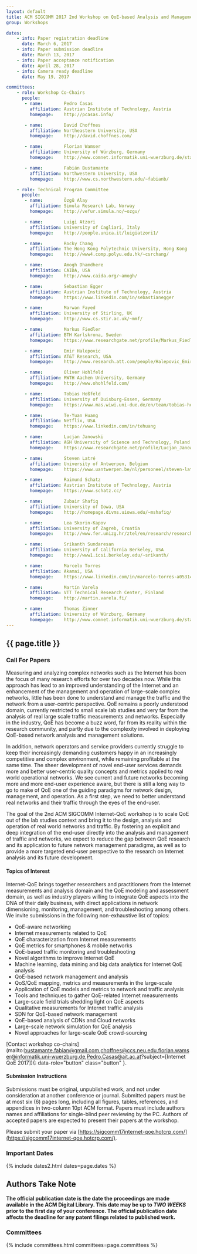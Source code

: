 ```yaml
---
layout: default
title: ACM SIGCOMM 2017 2nd Workshop on QoE-based Analysis and Management of Data Communication Networks (Internet-QoE 2017)
group: Workshops

dates:
    - info: Paper registration deadline
      date: March 6, 2017
    - info: Paper submission deadline
      date: March 13, 2017
    - info: Paper acceptance notification
      date: April 28, 2017
    - info: Camera ready deadline
      date: May 19, 2017

committees:
    - role: Workshop Co-Chairs
      people:
       - name:        Pedro Casas
         affiliation: Austrian Institute of Technology, Austria
         homepage:    http://pcasas.info/

       - name:        David Choffnes
         affiliation: Northeastern University, USA
         homepage:    http://david.choffnes.com/

       - name:        Florian Wamser
         affiliation: University of Würzburg, Germany
         homepage:    http://www.comnet.informatik.uni-wuerzburg.de/staff/members/florian_wamser/

       - name:        Fabián Bustamante
         affiliation: Northwestern University, USA
         homepage:    http://www.cs.northwestern.edu/~fabianb/

    - role: Technical Program Committee
      people:
       - name:        Özgü Alay
         affiliation: Simula Research Lab, Norway
         homepage:    http://vefur.simula.no/~ozgu/

       - name:        Luigi Atzori
         affiliation: University of Cagliari, Italy
         homepage:    http://people.unica.it/luigiatzori1/

       - name:        Rocky Chang
         affiliation: The Hong Kong Polytechnic University, Hong Kong
         homepage:    http://www4.comp.polyu.edu.hk/~csrchang/

       - name:        Amogh Dhamdhere
         affiliation: CAIDA, USA
         homepage:    http://www.caida.org/~amogh/

       - name:        Sebastian Egger
         affiliation: Austrian Institute of Technology, Austria
         homepage:    https://www.linkedin.com/in/sebastianegger

       - name:        Marwan Fayed
         affiliation: University of Stirling, UK
         homepage:    http://www.cs.stir.ac.uk/~mmf/

       - name:        Markus Fiedler
         affiliation: BTH Karlskrona, Sweden
         homepage:    https://www.researchgate.net/profile/Markus_Fiedler2

       - name:        Emir Halepovic
         affiliation: AT&T Research, USA
         homepage:    http://www.research.att.com/people/Halepovic_Emir/index.html?fbid=62BoBlTfs4g

       - name:        Oliver Hohlfeld
         affiliation: RWTH Aachen University, Germany
         homepage:    http://www.ohohlfeld.com/

       - name:        Tobias Hoßfeld
         affiliation: University of Duisburg-Essen, Germany
         homepage:    https://www.mas.wiwi.uni-due.de/en/team/tobias-hossfeld/

       - name:        Te-Yuan Huang
         affiliation: Netflix, USA
         homepage:    https://www.linkedin.com/in/tehuang

       - name:        Lucjan Janowski
         affiliation: AGH University of Science and Technology, Poland
         homepage:    https://www.researchgate.net/profile/Lucjan_Janowski/publications

       - name:        Steven Latré
         affiliation: University of Antwerpen, Belgium
         homepage:    https://www.uantwerpen.be/nl/personeel/steven-latre/

       - name:        Raimund Schatz
         affiliation: Austrian Institute of Technology, Austria
         homepage:    https://www.schatz.cc/

       - name:        Zubair Shafiq
         affiliation: University of Iowa, USA
         homepage:    http://homepage.divms.uiowa.edu/~mshafiq/

       - name:        Lea Skorin-Kapov
         affiliation: University of Zagreb, Croatia
         homepage:    http://www.fer.unizg.hr/ztel/en/research/research_groups/netmedia/people/lea_skorin-kapov

       - name:        Srikanth Sundaresan
         affiliation: University of California Berkeley, USA
         homepage:    http://www1.icsi.berkeley.edu/~srikanth/

       - name:        Marcelo Torres
         affiliation: Akamai, USA
         homepage:    https://www.linkedin.com/in/marcelo-torres-a053149b

       - name:        Martín Varela
         affiliation: VTT Technical Research Center, Finland
         homepage:    http://martin.varela.fi/

       - name:        Thomas Zinner
         affiliation: University of Würzburg, Germany
         homepage:    http://www.comnet.informatik.uni-wuerzburg.de/staff/members/thomas_zinner/
---
```


## {{ page.title }}

### Call For Papers

Measuring and analyzing complex networks such as the Internet has been the focus of many research efforts for over two decades now. While this approach has lead to an improved understanding of the Internet and an enhancement of the management and operation of large-scale complex networks, little has been done to understand and manage the traffic and the network from a user-centric perspective. QoE remains a poorly understood domain, currently restricted to small scale lab studies and very far from the analysis of real large scale traffic measurements and networks. Especially in the industry, QoE has become a buzz word, far from its reality within the research community, and partly due to the complexity involved in deploying QoE-based network analysis and management solutions.

In addition, network operators and service providers currently struggle to keep their increasingly demanding customers happy in an increasingly competitive and complex environment, while remaining profitable at the same time. The sheer development of novel end-user services demands more and better user-centric quality concepts and metrics applied to real world operational networks. We see current and future networks becoming more and more end-user experience aware, but there is still a long way to go to make of QoE one of the guiding paradigms for network design, management, and operation. As a first step, we need to better understand real networks and their traffic through the eyes of the end-user.

The goal of the 2nd ACM SIGCOMM Internet-QoE workshop is to scale QoE out of the lab studies context and bring it to the design, analysis and operation of real world networks and traffic. By fostering an explicit and deep integration of the end-user directly into the analysis and management of traffic and networks, we expect to reduce the gap between QoE research and its application to future network management paradigms, as well as to provide a more targeted end-user perspective to the research on Internet analysis and its future development.

#### Topics of Interest

Internet-QoE brings together researchers and practitioners from the Internet measurements and analysis domain and the QoE modeling and assessment domain, as well as industry players willing to integrate QoE aspects into the DNA of their daily business, with direct applications in network dimensioning, monitoring, management, and troubleshooting among others. We invite submissions in the following non-exhaustive list of topics:

- QoE-aware networking
- Internet measurements related to QoE
- QoE characterization from Internet measurements
- QoE metrics for smartphones & mobile networks
- QoE-based traffic monitoring and troubleshooting
- Novel algorithms to improve Internet QoE
- Machine learning, data mining and big data analytics for Internet QoE analysis
- QoE-based network management and analysis
- QoS/QoE mapping, metrics and measurements in the large-scale
- Application of QoE models and metrics to network and traffic analysis
- Tools and techniques to gather QoE-related Internet measurements
- Large-scale field trials shedding light on QoE aspects
- Qualitative measurements for Internet traffic analysis
- SDN for QoE-based network management
- QoE-based analysis of CDNs and Cloud networks
- Large-scale network simulation for QoE analysis
- Novel approaches for large-scale QoE crowd-sourcing

[Contact workshop co-chairs](mailto:bustamante.fabian@gmail.com,choffnes@ccs.neu.edu,florian.wamser@informatik.uni-wuerzburg.de,Pedro.Casas@ait.ac.at?subject=[Internet QoE 2017]){: data-role="button" class="button" }.

#### Submission Instructions

Submissions must be original, unpublished work, and not under consideration at another conference or journal. Submitted papers must be at most six (6) pages long, including all figures, tables, references, and appendices in two-column 10pt ACM format. Papers must include authors names and affiliations for single-blind peer reviewing by the PC. Authors of accepted papers are expected to present their papers at the workshop.

Please submit your paper via [https://sigcomm17internet-qoe.hotcrp.com/](https://sigcomm17internet-qoe.hotcrp.com/).

### Important Dates

{% include dates2.html dates=page.dates %}

## Authors Take Note

**The official publication date is the date the proceedings are made available in the ACM Digital Library. This date may be up to *TWO WEEKS* prior to the first day of your conference. The official publication date affects the deadline for any patent filings related to published work.**

### Committees

{% include committees.html committees=page.committees %}
